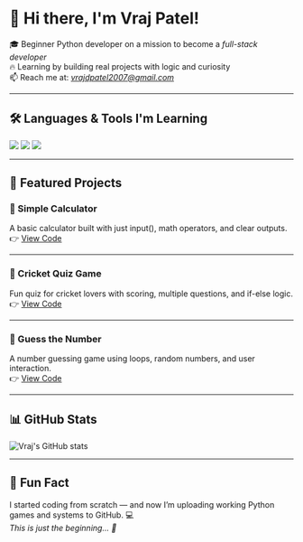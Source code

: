 # 👋 Hi there, I'm Vraj Patel!

🎓 Beginner Python developer on a mission to become a *full-stack developer*  
🔥 Learning by building real projects with logic and curiosity  
📫 Reach me at: *vrajdpatel2007@gmail.com*

---

## 🛠 Languages & Tools I'm Learning

<img src="https://img.shields.io/badge/-Python-3670A0?style=for-the-badge&logo=python&logoColor=white"/>
<img src="https://img.shields.io/badge/-GitHub-171717?style=for-the-badge&logo=github&logoColor=white"/>
<img src="https://img.shields.io/badge/-Replit-667881?style=for-the-badge&logo=replit&logoColor=white"/>

---

## 🌟 Featured Projects

### 🧮 Simple Calculator  
A basic calculator built with just input(), math operators, and clear outputs.  
👉 [View Code](https://github.com/vrajpatel2212/calculator_project)

---

### 🏏 Cricket Quiz Game  
Fun quiz for cricket lovers with scoring, multiple questions, and if-else logic.  
👉 [View Code](https://github.com/vrajpatel2212/cricket_quiz_game)

---

### 🎯 Guess the Number  
A number guessing game using loops, random numbers, and user interaction.  
👉 [View Code](https://github.com/vrajpatel2212/guess-the-number-game)

---

## 📊 GitHub Stats

![Vraj's GitHub stats](https://github-readme-stats.vercel.app/api?username=vrajpatel2212&show_icons=true&theme=radical)

---

## 🧠 Fun Fact  
I started coding from scratch — and now I’m uploading working Python games and systems to GitHub. 💻  
*This is just the beginning... 🚀*
